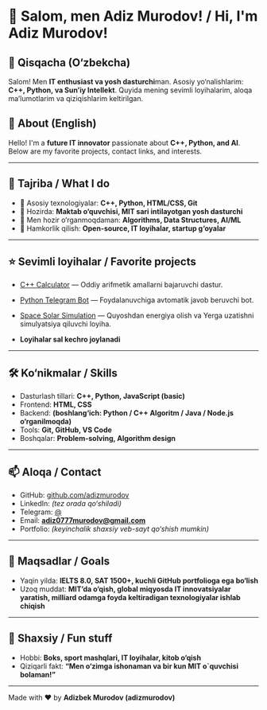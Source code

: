 # 👋 Salom, men Adiz Murodov! / Hi, I'm Adiz Murodov!

## 🔭 Qisqacha (O‘zbekcha)
Salom! Men **IT enthusiast va yosh dasturchi**man. Asosiy yo‘nalishlarim: **C++, Python, va Sun’iy Intellekt**. Quyida mening sevimli loyihalarim, aloqa ma’lumotlarim va qiziqishlarim keltirilgan.

## 🔭 About (English)
Hello! I'm a **future IT innovator** passionate about **C++, Python, and AI**. Below are my favorite projects, contact links, and interests.

---

## 🚀 Tajriba / What I do
- 🔧 Asosiy texnologiyalar: **C++, Python, HTML/CSS, Git**
- 💼 Hozirda: **Maktab o‘quvchisi, MIT sari intilayotgan yosh dasturchi**
- 🌱 Men hozir o‘rganmoqdaman: **Algorithms, Data Structures, AI/ML**
- 👯 Hamkorlik qilish: **Open-source, IT loyihalar, startup g‘oyalar**

---

## ⭐ Sevimli loyihalar / Favorite projects
- [C++ Calculator](https://github.com/adizmurodov) — Oddiy arifmetik amallarni bajaruvchi dastur.
- [Python Telegram Bot](https://github.com/adizmurodov) — Foydalanuvchiga avtomatik javob beruvchi bot.
- [Space Solar Simulation](https://github.com/adizmurodov) — Quyoshdan energiya olish va Yerga uzatishni simulyatsiya qiluvchi loyiha.

  
-  **Loyihalar sal kechro joylanadi**
---

## 🛠️ Ko‘nikmalar / Skills
- Dasturlash tillari: **C++, Python, JavaScript (basic)**
- Frontend: **HTML, CSS**
- Backend: **(boshlang‘ich: Python / C++ Algoritm / Java / Node.js o‘rganilmoqda)**
- Tools: **Git, GitHub, VS Code**
- Boshqalar: **Problem-solving, Algorithm design**

---

## 📫 Aloqa / Contact
- GitHub: [github.com/adizmurodov](https://github.com/adizmurodov)
- LinkedIn: *(tez orada qo‘shiladi)*
- Telegram: [@](https://t.me/)
- Email: **adiz0777murodov@gmail.com**
- Portfolio: *(keyinchalik shaxsiy veb-sayt qo‘shish mumkin)*

---

## 🎯 Maqsadlar / Goals
- Yaqin yilda: **IELTS 8.0, SAT 1500+, kuchli GitHub portfolioga ega bo‘lish**
- Uzoq muddat: **MIT’da o‘qish, global miqyosda IT innovatsiyalar yaratish, milliard odamga foyda keltiradigan texnologiyalar ishlab chiqish**

---

## 🎲 Shaxsiy / Fun stuff
- Hobbi: **Boks, sport mashqlari, IT loyihalar, kitob o‘qish**
- Qiziqarli fakt: **“Men o‘zimga ishonaman va bir kun MIT o`quvchisi  bolaman!”**

---

Made with ❤️ by **Adizbek Murodov (adizmurodov)**
